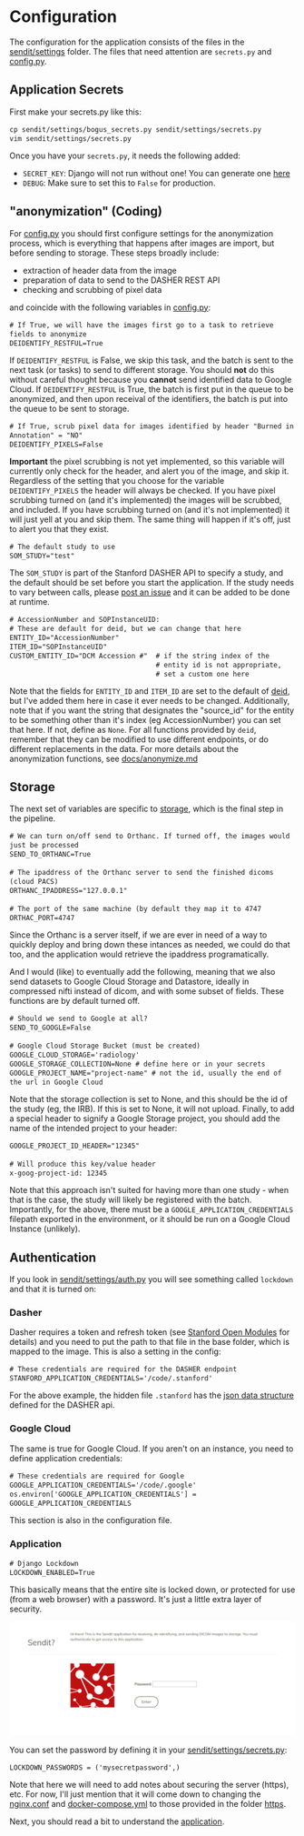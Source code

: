 # Configuration
The configuration for the application consists of the files in the [sendit/settings](../sendit/settings) folder. The files that need attention are `secrets.py` and [config.py](../sendit/settings/config.py).  

## Application Secrets
First make your secrets.py like this:

```
cp sendit/settings/bogus_secrets.py sendit/settings/secrets.py
vim sendit/settings/secrets.py
```

Once you have your `secrets.py`, it needs the following added:

 - `SECRET_KEY`: Django will not run without one! You can generate one [here](http://www.miniwebtool.com/django-secret-key-generator/)
 - `DEBUG`: Make sure to set this to `False` for production.

## "anonymization" (Coding)
For [config.py](../sendit/settings/config.py) you should first configure settings for the anonymization process, which is everything that happens after images are import, but before sending to storage. These steps broadly include:

 - extraction of header data from the image
 - preparation of data to send to the DASHER REST API
 - checking and scrubbing of pixel data

and coincide with the following variables in [config.py](../sendit/settings/config.py):

```
# If True, we will have the images first go to a task to retrieve fields to anonymize
DEIDENTIFY_RESTFUL=True
```

If `DEIDENTIFY_RESTFUL` is False, we skip this task, and the batch is sent to the next task (or tasks) to send to different storage. You should **not** do this without careful thought because you **cannot** send identified data to Google Cloud.  If `DEIDENTIFY_RESTFUL` is True, the batch is first put in the queue to be anonymized, and then upon receival of the identifiers, the batch is put into the queue to be sent to storage.

```
# If True, scrub pixel data for images identified by header "Burned in Annotation" = "NO"
DEIDENTIFY_PIXELS=False
```

**Important** the pixel scrubbing is not yet implemented, so this variable will currently only check for the header, and alert you of the image, and skip it. Regardless of the setting that you choose for the variable `DEIDENTIFY_PIXELS` the header will always be checked. If you have pixel scrubbing turned on (and it's implemented) the images will be scrubbed, and included. If you have scrubbing turned on (and it's not implemented) it will just yell at you and skip them. The same thing will happen if it's off, just to alert you that they exist.

```
# The default study to use
SOM_STUDY="test"
```
The `SOM_STUDY` is part of the Stanford DASHER API to specify a study, and the default should be set before you start the application. If the study needs to vary between calls, please [post an issue](https://www.github.com/pydicom/sendit) and it can be added to be done at runtime. 

```
# AccessionNumber and SOPInstanceUID:
# These are default for deid, but we can change that here
ENTITY_ID="AccessionNumber"
ITEM_ID="SOPInstanceUID"
CUSTOM_ENTITY_ID="DCM Accession #"  # if the string index of the
                                    # entity id is not appropriate,
                                    # set a custom one here
```

Note that the fields for `ENTITY_ID` and `ITEM_ID` are set to the default of [deid](https://pydicom.github.io/deid), but I've added them here in case it ever needs to be changed.  Additionally, note that if you want the string that designates the "source_id" for the entity to be something other than it's index (eg AccessionNumber) you can set that here. If not, define as `None`. For all functions provided by `deid`, remember that they can be modified to use different endpoints, or do different replacements in the data. For more details about the anonymization functions, see [docs/anonymize.md](anonymize.md)


## Storage
The next set of variables are specific to [storage](storage.md), which is the final step in the pipeline.

```
# We can turn on/off send to Orthanc. If turned off, the images would just be processed
SEND_TO_ORTHANC=True

# The ipaddress of the Orthanc server to send the finished dicoms (cloud PACS)
ORTHANC_IPADDRESS="127.0.0.1"

# The port of the same machine (by default they map it to 4747
ORTHAC_PORT=4747
```

Since the Orthanc is a server itself, if we are ever in need of a way to quickly deploy and bring down these intances as needed, we could do that too, and the application would retrieve the ipaddress programatically.

And I would (like) to eventually add the following, meaning that we also send datasets to Google Cloud Storage and Datastore, ideally in compressed nifti instead of dicom, and with some subset of fields. These functions are by default turned off.

```
# Should we send to Google at all?
SEND_TO_GOOGLE=False

# Google Cloud Storage Bucket (must be created)
GOOGLE_CLOUD_STORAGE='radiology'
GOOGLE_STORAGE_COLLECTION=None # define here or in your secrets
GOOGLE_PROJECT_NAME="project-name" # not the id, usually the end of the url in Google Cloud
```

Note that the storage collection is set to None, and this should be the id of the study (eg, the IRB). If this is set to None, it will not upload. Finally, to add a special header to signify a Google Storage project, you should add the name of the intended project to your header:

```
GOOGLE_PROJECT_ID_HEADER="12345"

# Will produce this key/value header
x-goog-project-id: 12345
```

Note that this approach isn't suited for having more than one study - when that is the case, the study will likely be registered with the batch. Importantly, for the above, there must be a `GOOGLE_APPLICATION_CREDENTIALS` filepath exported in the environment, or it should be run on a Google Cloud Instance (unlikely).


## Authentication
If you look in [sendit/settings/auth.py](../sendit/settings/auth.py) you will see something called `lockdown` and that it is turned on:

### Dasher
Dasher requires a token and refresh token (see [Stanford Open Modules](https://vsoch.github.io/som/identifiers.html) for details) and you need to put the path to that file in the base folder, which is mapped to the image. This is also a setting in the config:

```
# These credentials are required for the DASHER endpoint
STANFORD_APPLICATION_CREDENTIALS='/code/.stanford'
```

For the above example, the hidden file `.stanford` has the [json data structure](https://vsoch.github.io/som/identifiers.html) defined for the DASHER api.

### Google Cloud
The same is true for Google Cloud. If you aren't on an instance, you need to define application credentials:

```
# These credentials are required for Google
GOOGLE_APPLICATION_CREDENTIALS='/code/.google'
os.environ['GOOGLE_APPLICATION_CREDENTIALS'] = GOOGLE_APPLICATION_CREDENTIALS
```

This section is also in the configuration file.

### Application
```
# Django Lockdown
LOCKDOWN_ENABLED=True
```

This basically means that the entire site is locked down, or protected for use (from a web browser) with a password. It's just a little extra layer of security. 

![img/lockdown.png](img/lockdown.png)


You can set the password by defining it in your [sendit/settings/secrets.py](../sendit/settings/secrets.py):

```
LOCKDOWN_PASSWORDS = ('mysecretpassword',)
```

Note that here we will need to add notes about securing the server (https), etc. For now, I'll just mention that it will come down to changing the [nginx.conf](../nginx.conf) and [docker-compose.yml](../docker-compose.yml) to those provided in the folder [https](../https).


Next, you should read a bit to understand the [application](application.md).
